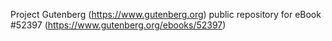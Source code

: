 Project Gutenberg (https://www.gutenberg.org) public repository for
eBook #52397 (https://www.gutenberg.org/ebooks/52397)

